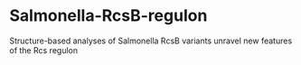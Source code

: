 # Salmonella-RcsB-regulon
Structure-based analyses of Salmonella RcsB variants unravel new features of the Rcs regulon
